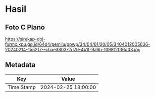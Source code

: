 # Hasil

## Foto C Plano

https://sirekap-obj-formc.kpu.go.id/64d4/pemilu/ppwp/34/04/01/20/05/3404012005036-20240214-155217--cbae3803-2d70-4b1f-9a6b-1098f2f36d03.jpg


## Metadata

| Key        | Value               |
| ---------- | ------------------- |
| Time Stamp | 2024-02-25 18:00:00 |



